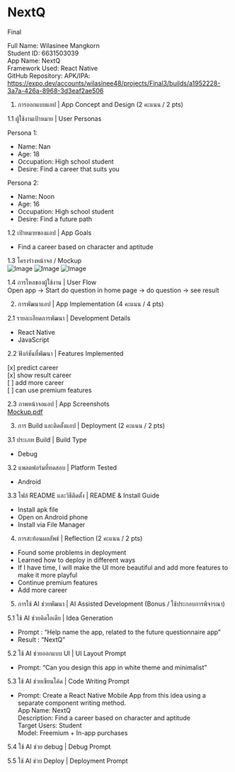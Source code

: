 # NextQ
Final

Full Name: Wilasinee Mangkorn <br>
Student ID: 6631503039 <br>
App Name: NextQ <br>
Framework Used: React Native <br>
GitHub Repository: 
APK/IPA: https://expo.dev/accounts/wilasinee48/projects/Final3/builds/a1952228-3a7a-426a-8968-3d3eaf2ae506 <br>
1. การออกแบบแอป | App Concept and Design (2 คะแนน / 2 pts) <br>

1.1 ผู้ใช้งานเป้าหมาย | User Personas <br>

Persona 1: <br>
- Name: Nan <br>
- Age: 18 <br>
- Occupation: High school student <br>
- Desire: Find a career that suits you <br>

Persona 2: <br>
- Name: Noon <br>
- Age: 16 <br>
- Occupation: High school student <br>
- Desire: Find a future path <br>

1.2 เป้าหมายของแอป | App Goals <br>
- Find a career based on character and aptitude <br>

1.3 โครงร่างหน้าจอ / Mockup <br>
![Image](https://github.com/user-attachments/assets/1eb9148a-20fd-495d-9e14-86ebe0666a20)
![Image](https://github.com/user-attachments/assets/6fd34937-6599-49ad-a893-36534b1e659c)
![Image](https://github.com/user-attachments/assets/92a85935-d71b-44ca-b58f-9509a03f88d3)




1.4 การไหลของผู้ใช้งาน | User Flow <br>
Open app → Start do question in home page → do question → see result <br>


2. การพัฒนาแอป | App Implementation (4 คะแนน / 4 pts) <br>

2.1 รายละเอียดการพัฒนา | Development Details <br> 
- React Native <br>
- JavaScript <br>

2.2 ฟังก์ชันที่พัฒนา | Features Implemented <br> 

[x] predict career <br>
[x] show result career <br>
[ ] add more career <br>
[ ] can use premium features <br>

2.3 ภาพหน้าจอแอป | App Screenshots <br>
[Mockup.pdf](https://github.com/user-attachments/files/19921476/Mockup.pdf) <br>

3. การ Build และติดตั้งแอป | Deployment (2 คะแนน / 2 pts) <br>

3.1 ประเภท Build | Build Type <br>
- Debug <br>

3.2 แพลตฟอร์มที่ทดสอบ | Platform Tested <br>
- Android <br>

3.3 ไฟล์ README และวิธีติดตั้ง | README & Install Guide <br>
- Install apk file <br>
- Open on Android phone <br>
- Install via File Manager <br>

4. การสะท้อนผลลัพธ์ | Reflection (2 คะแนน / 2 pts) <br>
- Found some problems in deployment <br>
- Learned how to deploy in different ways <br>
- If I have time, I will make the UI more beautiful and add more features to make it more playful <br>
- Continue premium features <br>
- Add more career <br>

5. การใช้ AI ช่วยพัฒนา | AI Assisted Development (Bonus / ใช้ประกอบการพิจารณา) <br>

5.1 ใช้ AI ช่วยคิดไอเดีย | Idea Generation <br>
- Prompt :  “Help name the app, related to the future questionnaire app” <br>
- Result : “NextQ” <br>

5.2 ใช้ AI ช่วยออกแบบ UI | UI Layout Prompt <br>
- Prompt: “Can you design this app in white theme and minimalist” <br>

5.3 ใช้ AI ช่วยเขียนโค้ด | Code Writing Prompt <br>
- Prompt: Create a React Native Mobile App from this idea using a separate component writing method. <br>
App Name: NextQ <br>
Description: Find a career based on character and aptitude <br>
Target Users: Student <br>
Model: Freemium + In-app purchases <br>

5.4 ใช้ AI ช่วย debug | Debug Prompt <br>

5.5 ใช้ AI ช่วย Deploy | Deployment Prompt <br>



